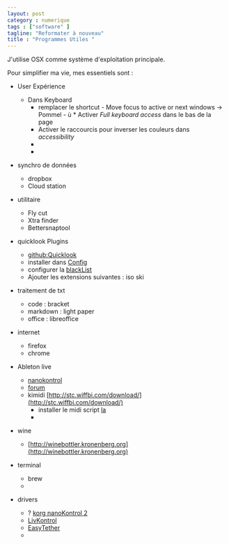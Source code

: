 ```yaml
---
layout: post  
category : numerique  
tags : ["software" ]  
tagline: "Reformater à nouveau"  
title : "Programmes Utiles "
---
```


J'utilise OSX comme système d'exploitation principale.

Pour simplifier ma vie,  mes essentiels sont :

* User Expérience 
	* Dans Keyboard 
		* remplacer le shortcut - Move focus to active or next windows -> Pommel - ù 		* Activer *Full keyboard access* dans le bas de la page 
		* Activer le raccourcis pour inverser les couleurs dans *accessibility*
		* 
		*  
 
* synchro de données
	* dropbox
	* Cloud station

* utilitaire 
	* Fly cut
	* Xtra finder
	* Bettersnaptool

* quicklook Plugins
	* [github:Quicklook](https://github.com/whomwah/qlstephen/downloads)		 	
	* installer dans [Config](/Library/Quicklook)
	* configurer la [blackList](/Library/QuickLook/QLStephen.qlgenerator/Contents/Resources/QLStephenExtensionsBlackList.plist)
	* Ajouter les extensions suivantes :  iso ski 

* traitement de txt 
	* code : bracket
	* markdown : light paper
	* office : libreoffice

* internet
	* firefox
	* chrome

	
* Ableton live 	 	
	* [nanokontrol](https://github.com/gluon/AbletonLive9_RemoteScripts/tree/master/nanoKontrol)
	* [forum](https://forum.ableton.com/viewtopic.php?f=1&t=193316https://forum.ableton.com/viewtopic.php?f=1&t=193316)
	* kimidi [http://stc.wiffbi.com/download/](http://stc.wiffbi.com/download/)
		* installer le midi script [la](/Applications/Ableton%20Live%209%20Suite.app/Contents/App-Resources/MIDI%20Remote%20Scripts) 
		*   	

* wine 
	* [http://winebottler.kronenberg.org](http://winebottler.kronenberg.org)

	
* terminal 
	* brew
	*  	



* drivers 
	* ? [korg nanoKontrol 2](http://i.korg.com/SupportPage.aspx?productid=596)
	* [LivKontrol](https://www.livkontrol.com/downloads/free?os=osx&platform=android) 	 	
	* [EasyTether](http://www.mobile-stream.com/easytether/drivers.html)
	* 